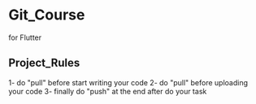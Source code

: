 # Git_Course
for Flutter


## Project_Rules
  1- do "pull" before start writing your code
  2- do "pull" before uploading your code
  3- finally do "push" at the end after do your task
